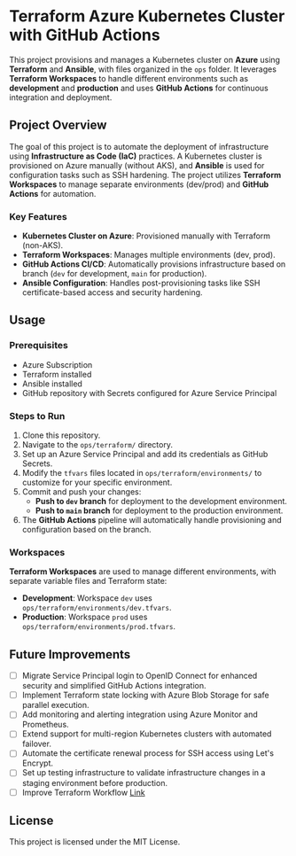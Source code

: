 # Terraform Azure Kubernetes Cluster with GitHub Actions

This project provisions and manages a Kubernetes cluster on **Azure** using **Terraform** and **Ansible**, with files organized in the `ops` folder. It leverages **Terraform Workspaces** to handle different environments such as **development** and **production** and uses **GitHub Actions** for continuous integration and deployment.

## Project Overview

The goal of this project is to automate the deployment of infrastructure using **Infrastructure as Code (IaC)** practices. A Kubernetes cluster is provisioned on Azure manually (without AKS), and **Ansible** is used for configuration tasks such as SSH hardening. The project utilizes **Terraform Workspaces** to manage separate environments (dev/prod) and **GitHub Actions** for automation.

### Key Features

- **Kubernetes Cluster on Azure**: Provisioned manually with Terraform (non-AKS).
- **Terraform Workspaces**: Manages multiple environments (dev, prod).
- **GitHub Actions CI/CD**: Automatically provisions infrastructure based on branch (`dev` for development, `main` for production).
- **Ansible Configuration**: Handles post-provisioning tasks like SSH certificate-based access and security hardening.

## Usage

### Prerequisites

- Azure Subscription
- Terraform installed
- Ansible installed
- GitHub repository with Secrets configured for Azure Service Principal

### Steps to Run

1. Clone this repository.
2. Navigate to the `ops/terraform/` directory.
3. Set up an Azure Service Principal and add its credentials as GitHub Secrets.
4. Modify the `tfvars` files located in `ops/terraform/environments/` to customize for your specific environment.
5. Commit and push your changes:
   - **Push to `dev` branch** for deployment to the development environment.
   - **Push to `main` branch** for deployment to the production environment.
6. The **GitHub Actions** pipeline will automatically handle provisioning and configuration based on the branch.

### Workspaces

**Terraform Workspaces** are used to manage different environments, with separate variable files and Terraform state:

- **Development**: Workspace `dev` uses `ops/terraform/environments/dev.tfvars`.
- **Production**: Workspace `prod` uses `ops/terraform/environments/prod.tfvars`.

## Future Improvements

- [ ] Migrate Service Principal login to OpenID Connect for enhanced security and simplified GitHub Actions integration.
- [ ] Implement Terraform state locking with Azure Blob Storage for safe parallel execution.
- [ ] Add monitoring and alerting integration using Azure Monitor and Prometheus.
- [ ] Extend support for multi-region Kubernetes clusters with automated failover.
- [ ] Automate the certificate renewal process for SSH access using Let's Encrypt.
- [ ] Set up testing infrastructure to validate infrastructure changes in a staging environment before production.
- [ ] Improve Terraform Workflow [Link](https://github.com/Azure-Samples/terraform-github-actions/blob/main/.github/workflows/tf-plan-apply.yml)

## License

This project is licensed under the MIT License.
